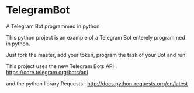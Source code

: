 # TelegramBot
A Telegram Bot programmed in python

This python project is an example of a Telegram Bot enterely programmed in python.

Just fork the master, add your token, program the task of your Bot and run!

This project uses the new Telegram Bots API : https://core.telegram.org/bots/api

and the python library Requests : http://docs.python-requests.org/en/latest